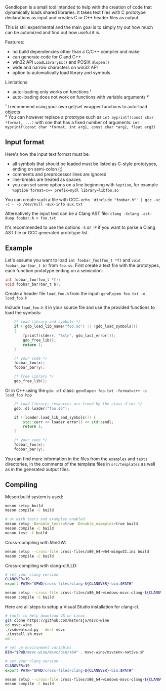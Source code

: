 Gendlopen is a small tool intended to help with the creation of code that
dynamically loads shared libraries.
It takes text files with C prototype declarations as input and creates C or C++
header files as output.

This is still experimental and the main goal is to simply try out how much can
be automized and find out how useful it is.

Features:
 * no build dependencies other than a C/C++ compiler and make
 * can generate code for C and C++
 * win32 API `LoadLibraryEx()` and POSIX `dlopen()`
 * wide and narrow characters on win32 API
 * option to automatically load library and symbols

Limitations:
 * auto-loading only works on functions ¹
 * auto-loading does not work on functions with variable arguments ²

¹ I recommend using your own get/set wrapper functions to auto-load objects<br>
² You can however replace a prototype such as `int myprintf(const char *format, ...)`
  with one that has a fixed number of arguments: `int myprintf(const char *format, int arg1, const char *arg2, float arg3)`


Input format
------------

Here's how the input text format must be:

 * all symbols that should be loaded must be listed as C-style prototypes, ending on semi-colon (;)
 * comments and preprocessor lines are ignored
 * line-breaks are treated as spaces
 * you can set some options on a line beginning with `%option`,
 for example `%option format=c++ prefix=mydl library=libfoo.so`

You can create such a file with GCC:
`echo '#include "foobar.h"' | gcc -xc -c - -o /dev/null -aux-info aux.txt`

Alternatively the input text can be a Clang AST file:
`clang -Xclang -ast-dump foobar.h > foo.txt`

It's recommended to use the options `-S` or `-P` if you want to parse a Clang AST file or
GCC generated prototype list.


Example
-------

Let's assume you want to load `int foobar_foo(foo_t *f)` and `void foobar_bar(bar_t b)` from `foo.so`.
First create a text file with the prototypes, each function prototype ending on a semicolon:

``` C
int foobar_foo(foo_t *f);
void foobar_bar(bar_t b);
```

Create a header file `load_foo.h` from the input:
`gendlopen foo.txt -o load_foo.h`

Include `load_foo.h` it in your source file and use the provided functions to load the symbols:
``` C
    /* load library and symbols */
    if (!gdo_load_lib_name("foo.so") || !gdo_load_symbols())
    {
        fprintf(stderr, "%s\n", gdo_last_error());
        gdo_free_lib();
        return 1;
    }

    /* your code */
    foobar_foo(x);
    foobar_bar(y);

    /* free library */
    gdo_free_lib();
```

Or in C++ using the `gdo::dl` class:
`gendlopen foo.txt -format=c++ -o load_foo.hpp`

``` C++
    /* load library; resources are freed by the class d'tor */
    gdo::dl loader("foo.so");

    if (!loader.load_lib_and_symbols()) {
        std::cerr << loader.error() << std::endl;
        return 1;
    }

    /* your code */
    foobar_foo(x);
    foobar_bar(y);
```

You can find more information in the files from the `examples` and `tests`
directories, in the comments of the template files in `src/templates` as well as
in the generated output files.


Compiling
---------

Meson build system is used:
``` sh
meson setup build
meson compile -C build

# or with tests and examples enabled
meson setup -Denable_tests=true -Denable_examples=true build
meson compile -C build
meson test -C build
```

Cross-compiling with MinGW:
``` sh
meson setup --cross-file cross-files/x86_64-w64-mingw32.ini build
meson compile -C build
```

Cross-compiling with clang-cl/LLD:
```sh
# set your clang version
CLANGVER=19
export PATH="$PWD/cross-files/clang-${CLANGVER}-bin:$PATH"

meson setup --cross-file cross-files/x86_64-windows-msvc-clang-${CLANGVER}.ini build
meson compile -C build
```

Here are all steps to setup a Visual Studio installation for clang-cl.
```sh
# tools to help download VS on Linux
git clone https://github.com/mstorsjo/msvc-wine
cd msvc-wine
./vsdownload.py --dest msvc
./install.sh msvc
cd ..

# set up environment variables
BIN="$PWD/msvc-wine/msvc/bin/x64" . msvc-wine/msvcenv-native.sh

# set your clang version
CLANGVER=19
export PATH="$PWD/cross-files/clang-${CLANGVER}-bin:$PATH"

meson setup --cross-file cross-files/x86_64-windows-msvc-clang-${CLANGVER}.ini build
meson compile -C build
```

